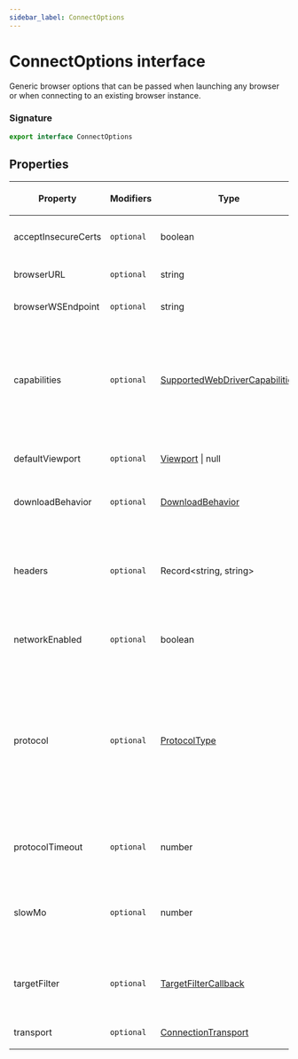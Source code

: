 ```yaml
---
sidebar_label: ConnectOptions
---
```


# ConnectOptions interface

Generic browser options that can be passed when launching any browser or when connecting to an existing browser instance.

### Signature

```typescript
export interface ConnectOptions
```

## Properties

<table><thead><tr><th>

Property

</th><th>

Modifiers

</th><th>

Type

</th><th>

Description

</th><th>

Default

</th></tr></thead>
<tbody><tr><td>

<span id="acceptinsecurecerts">acceptInsecureCerts</span>

</td><td>

`optional`

</td><td>

boolean

</td><td>

Whether to ignore HTTPS errors during navigation.

</td><td>

`false`

</td></tr>
<tr><td>

<span id="browserurl">browserURL</span>

</td><td>

`optional`

</td><td>

string

</td><td>

</td><td>

</td></tr>
<tr><td>

<span id="browserwsendpoint">browserWSEndpoint</span>

</td><td>

`optional`

</td><td>

string

</td><td>

</td><td>

</td></tr>
<tr><td>

<span id="capabilities">capabilities</span>

</td><td>

`optional`

</td><td>

[SupportedWebDriverCapabilities](./puppeteer.supportedwebdrivercapabilities.md)

</td><td>

WebDriver BiDi capabilities passed to BiDi `session.new`.

**Remarks:**

Only works for `protocol="webDriverBiDi"` and [Puppeteer.connect()](./puppeteer.puppeteer.connect.md).

</td><td>

</td></tr>
<tr><td>

<span id="defaultviewport">defaultViewport</span>

</td><td>

`optional`

</td><td>

[Viewport](./puppeteer.viewport.md) \| null

</td><td>

Sets the viewport for each page.

</td><td>

'&#123;width: 800, height: 600&#125;'

</td></tr>
<tr><td>

<span id="downloadbehavior">downloadBehavior</span>

</td><td>

`optional`

</td><td>

[DownloadBehavior](./puppeteer.downloadbehavior.md)

</td><td>

Sets the download behavior for the context.

</td><td>

</td></tr>
<tr><td>

<span id="headers">headers</span>

</td><td>

`optional`

</td><td>

Record&lt;string, string&gt;

</td><td>

Headers to use for the web socket connection.

**Remarks:**

Only works in the Node.js environment.

</td><td>

</td></tr>
<tr><td>

<span id="networkenabled">networkEnabled</span>

</td><td>

`optional`

</td><td>

boolean

</td><td>

Is network events enabled?

</td><td>

`true`

</td></tr>
<tr><td>

<span id="protocol">protocol</span>

</td><td>

`optional`

</td><td>

[ProtocolType](./puppeteer.protocoltype.md)

</td><td>

</td><td>

Determined at run time:

- Launching Chrome - 'cdp'.

- Launching Firefox - 'webDriverBiDi'.

- Connecting to a browser - 'cdp'.

</td></tr>
<tr><td>

<span id="protocoltimeout">protocolTimeout</span>

</td><td>

`optional`

</td><td>

number

</td><td>

Timeout setting for individual protocol (CDP) calls.

</td><td>

`180_000`

</td></tr>
<tr><td>

<span id="slowmo">slowMo</span>

</td><td>

`optional`

</td><td>

number

</td><td>

Slows down Puppeteer operations by the specified amount of milliseconds to aid debugging.

</td><td>

</td></tr>
<tr><td>

<span id="targetfilter">targetFilter</span>

</td><td>

`optional`

</td><td>

[TargetFilterCallback](./puppeteer.targetfiltercallback.md)

</td><td>

Callback to decide if Puppeteer should connect to a given target or not.

</td><td>

</td></tr>
<tr><td>

<span id="transport">transport</span>

</td><td>

`optional`

</td><td>

[ConnectionTransport](./puppeteer.connectiontransport.md)

</td><td>

</td><td>

</td></tr>
</tbody></table>
